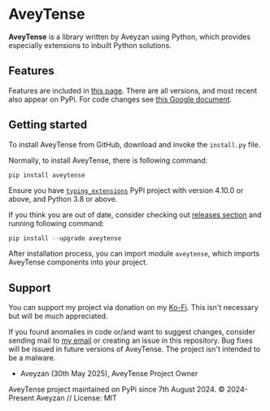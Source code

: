 # AveyTense

**AveyTense** is a library written by Aveyzan using Python, which provides especially extensions to inbuilt Python solutions.

## Features

Features are included in [this page](https://aveyzan.xyz/aveytense#documentation). There are all versions, and most recent also appear on PyPi.
For code changes see [this Google document](https://docs.google.com/document/d/1GC_KAOXML65jNfBZA8GhVViqPnrMoFtbLv_jHvUhBlg/edit?usp=sharing).

## Getting started

To install AveyTense from GitHub, download and invoke the `install.py` file.

Normally, to install AveyTense, there is following command:

```
pip install aveytense
```

Ensure you have [`typing_extensions`](https://pypi.org/project/typing_extensions) PyPi project with version 4.10.0 or above, and Python 3.8 or above.

If you think you are out of date, consider checking out [releases section](https://pypi.org/project/aveytense/#history) and running following command:

```py
pip install --upgrade aveytense
```

After installation process, you can import module `aveytense`, which imports AveyTense components into your project.

## Support

You can support my project via donation on my [Ko-Fi](https://ko-fi.com/aveyzan). This isn't necessary but will be much appreciated.

If you found anomalies in code or/and want to suggest changes, consider sending mail to [my email](mailto:aveyzan@gmail.com) or
creating an issue in this repository. Bug fixes will be issued in future versions of AveyTense. The project isn't intended to be a malware.

- Aveyzan (30th May 2025), AveyTense Project Owner

AveyTense project maintained on PyPi since 7th August 2024.
© 2024-Present Aveyzan // License: MIT
